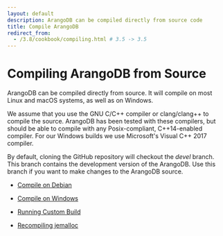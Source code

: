 ```yaml
---
layout: default
description: ArangoDB can be compiled directly from source code
title: Compile ArangoDB
redirect_from:
  - /3.8/cookbook/compiling.html # 3.5 -> 3.5
---
```

Compiling ArangoDB from Source
===============================

ArangoDB can be compiled directly from source. It will compile on most Linux
and macOS systems, as well as on Windows.

We assume that you use the GNU C/C++ compiler or clang/clang++ to compile the
source. ArangoDB has been tested with these compilers, but should be able to
compile with any Posix-compliant, C++14-enabled compiler. For our Windows
builds we use Microsoft's Visual C++ 2017 compiler.

By default, cloning the GitHub repository will checkout the _devel_ branch.
This branch contains the development version of the ArangoDB. Use this branch
if you want to make changes to the ArangoDB source.

- [Compile on Debian](installation-compiling-debian.html)

- [Compile on Windows](installation-compiling-windows.html)

- [Running Custom Build](installation-compiling-running-custom-build.html)

- [Recompiling jemalloc](installation-compiling-jemalloc.html)
